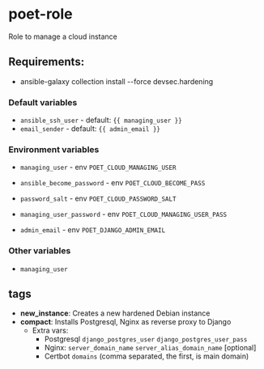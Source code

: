 # poet-role

Role to manage a cloud instance

## Requirements:

- ansible-galaxy collection install --force devsec.hardening

### Default variables
- `ansible_ssh_user` - default: `{{ managing_user }}`
- `email_sender` - default: `{{ admin_email }}`

### Environment variables

- `managing_user` - env `POET_CLOUD_MANAGING_USER`

- `ansible_become_password` - env `POET_CLOUD_BECOME_PASS`
- `password_salt` - env `POET_CLOUD_PASSWORD_SALT`
- `managing_user_password` - env `POET_CLOUD_MANAGING_USER_PASS`
- `admin_email` - env `POET_DJANGO_ADMIN_EMAIL`

### Other variables

- `managing_user`

## tags

- **new_instance**: Creates a new hardened Debian instance
- **compact**: Installs Postgresql, Nginx as reverse proxy to Django
  - Extra vars:
    - Postgresql
      `django_postgres_user`
      `django_postgres_user_pass`
    - Nginx:
      `server_domain_name`
      `server_alias_domain_name` [optional]
    - Certbot
      `domains` (comma separated, the first, is main domain)
